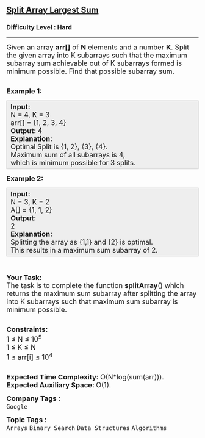 <h2><a href="https://practice.geeksforgeeks.org/problems/f04fd67b26b4828b6180715d8b1700426b637247/1?page=1&difficulty[]=2&category[]=Arrays&sortBy=submissions">Split Array Largest Sum</a></h2><h3>Difficulty Level : Hard</h3><hr><div class="problems_problem_content__Xm_eO"><p><span style="font-size:18px">Given an array <strong>arr[]</strong> of <strong>N</strong> elements and a number <strong>K</strong>. Split the given array into K subarrays such that the maximum subarray sum achievable out of K subarrays formed is minimum possible. Find that possible subarray sum.</span></p>

<p><br>
<span style="font-size:18px"><strong>Example 1:</strong></span></p>

<div style="background:#eee;border:1px solid #ccc;padding:5px 10px;"><span style="font-size:18px"><strong>Input:</strong><br>
N = 4, K = 3<br>
arr[] = {1, 2, 3, 4}<br>
<strong>Output: </strong>4<br>
<strong>Explanation:</strong><br>
Optimal Split is {1, 2}, {3}, {4}.<br>
Maximum sum of all subarrays is 4,<br>
which is minimum possible for 3 splits.&nbsp;</span></div>

<p><span style="font-size:18px"><strong>Example 2:</strong></span></p>

<div style="background:#eee;border:1px solid #ccc;padding:5px 10px;"><span style="font-size:18px"><strong>Input:</strong><br>
N = 3, K = 2<br>
A[] = {1, 1, 2}<br>
<strong>Output:</strong><br>
2<br>
<strong>Explanation:</strong><br>
Splitting the array as {1,1} and {2} is optimal.<br>
This results in a maximum sum subarray of 2.</span></div>

<p>&nbsp;</p>

<p><span style="font-size:18px"><strong>Your Task:</strong><br>
The task is to complete the function <strong>splitArray</strong>() which returns the maximum sum subarray after splitting the array into K subarrays such that maximum sum subarray is minimum possible.</span></p>

<p><br>
<span style="font-size:18px"><strong>Constraints:</strong><br>
1 ≤ N ≤ 10<sup>5</sup><br>
1 ≤ K ≤ N<br>
1 ≤ arr[i] ≤ 10<sup>4</sup></span></p>

<p><br>
<span style="font-size:18px"><strong>Expected Time Complexity:&nbsp;</strong>O(N*log(sum(arr))).<br>
<strong>Expected Auxiliary Space:&nbsp;</strong>O(1).</span></p>
</div><p><span style=font-size:18px><strong>Company Tags : </strong><br><code>Google</code>&nbsp;<br><p><span style=font-size:18px><strong>Topic Tags : </strong><br><code>Arrays</code>&nbsp;<code>Binary Search</code>&nbsp;<code>Data Structures</code>&nbsp;<code>Algorithms</code>&nbsp;